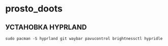 # prosto_doots

## УСТАНОВКА HYPRLAND
```
sudo pacman -S hyprland git waybar pavucontrol brightnessctl hypridle
```
